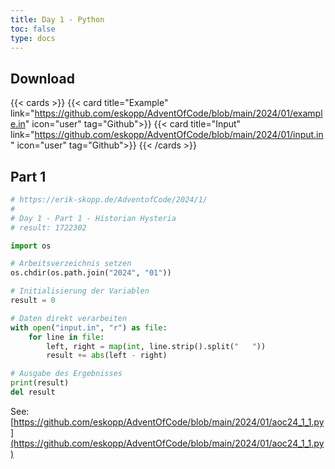 ```yaml
---
title: Day 1 - Python
toc: false
type: docs
---
```



## Download
{{< cards >}}
{{< card title="Example" link="https://github.com/eskopp/AdventOfCode/blob/main/2024/01/example.in" icon="user" tag="Github">}}
{{< card title="Input" link="https://github.com/eskopp/AdventOfCode/blob/main/2024/01/input.in" icon="user" tag="Github">}}
{{< /cards >}}




## Part 1
```python {linenos=table,linenostart=1}
# https://erik-skopp.de/AdventofCode/2024/1/
#
# Day 1 - Part 1 - Historian Hysteria
# result: 1722302

import os

# Arbeitsverzeichnis setzen
os.chdir(os.path.join("2024", "01"))

# Initialisierung der Variablen
result = 0

# Daten direkt verarbeiten
with open("input.in", "r") as file:
    for line in file:
        left, right = map(int, line.strip().split("   "))
        result += abs(left - right)

# Ausgabe des Ergebnisses
print(result)
del result
```
See: [https://github.com/eskopp/AdventOfCode/blob/main/2024/01/aoc24_1_1.py](https://github.com/eskopp/AdventOfCode/blob/main/2024/01/aoc24_1_1.py)